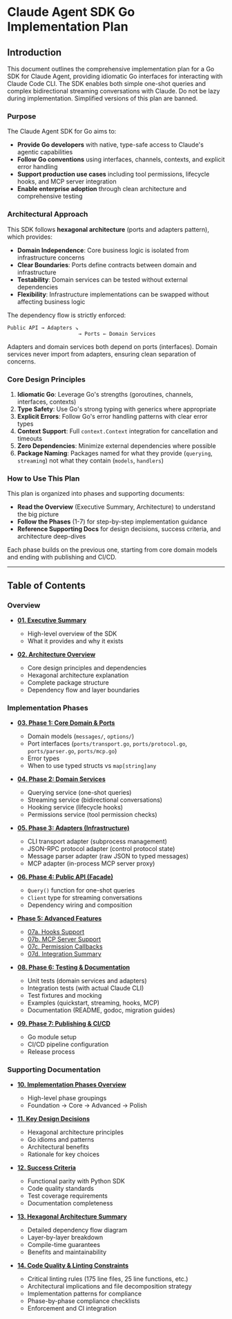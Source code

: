 # Claude Agent SDK Go Implementation Plan

## Introduction

This document outlines the comprehensive implementation plan for a Go SDK for Claude Agent, providing idiomatic Go interfaces for interacting with Claude Code CLI. The SDK enables both simple one-shot queries and complex bidirectional streaming conversations with Claude.
Do not be lazy during implementation. Simplified versions of this plan are banned.

### Purpose

The Claude Agent SDK for Go aims to:

- **Provide Go developers** with native, type-safe access to Claude's agentic capabilities
- **Follow Go conventions** using interfaces, channels, contexts, and explicit error handling
- **Support production use cases** including tool permissions, lifecycle hooks, and MCP server integration
- **Enable enterprise adoption** through clean architecture and comprehensive testing

### Architectural Approach

This SDK follows **hexagonal architecture** (ports and adapters pattern), which provides:

- **Domain Independence**: Core business logic is isolated from infrastructure concerns
- **Clear Boundaries**: Ports define contracts between domain and infrastructure
- **Testability**: Domain services can be tested without external dependencies
- **Flexibility**: Infrastructure implementations can be swapped without affecting business logic

The dependency flow is strictly enforced:
```
Public API → Adapters ↘
                       → Ports ← Domain Services
```

Adapters and domain services both depend on ports (interfaces). Domain services never import from adapters, ensuring clean separation of concerns.

### Core Design Principles

1. **Idiomatic Go**: Leverage Go's strengths (goroutines, channels, interfaces, contexts)
2. **Type Safety**: Use Go's strong typing with generics where appropriate
3. **Explicit Errors**: Follow Go's error handling patterns with clear error types
4. **Context Support**: Full `context.Context` integration for cancellation and timeouts
5. **Zero Dependencies**: Minimize external dependencies where possible
6. **Package Naming**: Packages named for what they provide (`querying`, `streaming`) not what they contain (`models`, `handlers`)

### How to Use This Plan

This plan is organized into phases and supporting documents:

- **Read the Overview** (Executive Summary, Architecture) to understand the big picture
- **Follow the Phases** (1-7) for step-by-step implementation guidance
- **Reference Supporting Docs** for design decisions, success criteria, and architecture deep-dives

Each phase builds on the previous one, starting from core domain models and ending with publishing and CI/CD.

---

## Table of Contents

### Overview

- **[01. Executive Summary](01_executive_summary.md)**
  - High-level overview of the SDK
  - What it provides and why it exists

- **[02. Architecture Overview](02_architecture_overview.md)**
  - Core design principles and dependencies
  - Hexagonal architecture explanation
  - Complete package structure
  - Dependency flow and layer boundaries

### Implementation Phases

- **[03. Phase 1: Core Domain & Ports](03_phase_1_core_domain_ports.md)**
  - Domain models (`messages/`, `options/`)
  - Port interfaces (`ports/transport.go`, `ports/protocol.go`, `ports/parser.go`, `ports/mcp.go`)
  - Error types
  - When to use typed structs vs `map[string]any`

- **[04. Phase 2: Domain Services](04_phase_2_domain_services.md)**
  - Querying service (one-shot queries)
  - Streaming service (bidirectional conversations)
  - Hooking service (lifecycle hooks)
  - Permissions service (tool permission checks)

- **[05. Phase 3: Adapters (Infrastructure)](05_phase_3_adapters_infrastructure.md)**
  - CLI transport adapter (subprocess management)
  - JSON-RPC protocol adapter (control protocol state)
  - Message parser adapter (raw JSON to typed messages)
  - MCP adapter (in-process MCP server proxy)

- **[06. Phase 4: Public API (Facade)](06_phase_4_public_api_facade.md)**
  - `Query()` function for one-shot queries
  - `Client` type for streaming conversations
  - Dependency wiring and composition

- **[Phase 5: Advanced Features](#phase-5-advanced-features)**
  - [07a. Hooks Support](07a_phase_5_hooks.md)
  - [07b. MCP Server Support](07b_phase_5_mcp_servers.md)
  - [07c. Permission Callbacks](07c_phase_5_permissions.md)
  - [07d. Integration Summary](07d_phase_5_integration_summary.md)

- **[08. Phase 6: Testing & Documentation](08_phase_6_testing_documentation.md)**
  - Unit tests (domain services and adapters)
  - Integration tests (with actual Claude CLI)
  - Test fixtures and mocking
  - Examples (quickstart, streaming, hooks, MCP)
  - Documentation (README, godoc, migration guides)

- **[09. Phase 7: Publishing & CI/CD](09_phase_7_publishing_cicd.md)**
  - Go module setup
  - CI/CD pipeline configuration
  - Release process

### Supporting Documentation

- **[10. Implementation Phases Overview](10_implementation_phases.md)**
  - High-level phase groupings
  - Foundation → Core → Advanced → Polish

- **[11. Key Design Decisions](11_key_design_decisions.md)**
  - Hexagonal architecture principles
  - Go idioms and patterns
  - Architectural benefits
  - Rationale for key choices

- **[12. Success Criteria](12_success_criteria.md)**
  - Functional parity with Python SDK
  - Code quality standards
  - Test coverage requirements
  - Documentation completeness

- **[13. Hexagonal Architecture Summary](13_hexagonal_architecture_summary.md)**
  - Detailed dependency flow diagram
  - Layer-by-layer breakdown
  - Compile-time guarantees
  - Benefits and maintainability

- **[14. Code Quality & Linting Constraints](14_code_quality_and_linting_constraints.md)**
  - Critical linting rules (175 line files, 25 line functions, etc.)
  - Architectural implications and file decomposition strategy
  - Implementation patterns for compliance
  - Phase-by-phase compliance checklists
  - Enforcement and CI integration
